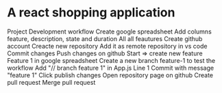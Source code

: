 # A react shopping application

Project Development workflow
Create google spreadsheet
Add columns feature, description, state and duration
All all feautures
Create github account
Creacte new repository
Add it as remote repository in vs code
Commit changes
Push changes on github
Start => create new feature Feature 1 in google spreadsheet
Create a new branch feature-1 to test the workflow
Add "// branch feature 1" in App.js Line 1
Commit with message "feature 1"
Click publish changes
Open repository page on github
Create pull request
Merge pull request
